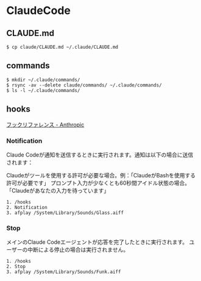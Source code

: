 # ClaudeCode

## CLAUDE.md
```
$ cp claude/CLAUDE.md ~/.claude/CLAUDE.md
```

## commands
```
$ mkdir ~/.claude/commands/
$ rsync -av --delete claude/commands/ ~/.claude/commands/
$ ls -l ~/.claude/commands/
```

## hooks
[フックリファレンス - Anthropic](https://docs.anthropic.com/ja/docs/claude-code/hooks)

### Notification
Claude Codeが通知を送信するときに実行されます。通知は以下の場合に送信されます：

Claudeがツールを使用する許可が必要な場合。例：「ClaudeがBashを使用する許可が必要です」
プロンプト入力が少なくとも60秒間アイドル状態の場合。「Claudeがあなたの入力を待っています」
​
```
1. /hooks
2. Notification
3. afplay /System/Library/Sounds/Glass.aiff
```

### Stop
メインのClaude Codeエージェントが応答を完了したときに実行されます。
ユーザーの中断による停止の場合は実行されません。

```
1. /hooks
2. Stop
3. afplay /System/Library/Sounds/Funk.aiff
```
